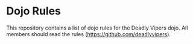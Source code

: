 Dojo Rules
==========

This repository contains a list of dojo rules for the Deadly Vipers dojo.  All members should read the rules (https://github.com/deadlyvipers).

